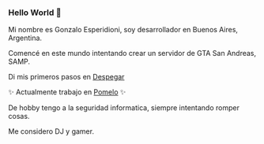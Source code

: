 ### Hello World 👋

Mi nombre es Gonzalo Esperidioni, soy desarrollador en Buenos Aires, Argentina.

Comencé en este mundo intentando crear un servidor de GTA San Andreas, SAMP.

Di mis primeros pasos en [Despegar](https://www.despegar.com.ar)

✨ Actualmente trabajo en [Pomelo](https://pomelo.la) ✨

De hobby tengo a la seguridad informatica, siempre intentando romper cosas.

Me considero DJ y gamer.


<!--
**GonzaloEsperidioni/GonzaloEsperidioni** is a ✨ _special_ ✨ repository because its `README.md` (this file) appears on your GitHub profile.

Here are some ideas to get you started:

- 🔭 I’m currently working on ...
- 🌱 I’m currently learning ...
- 👯 I’m looking to collaborate on ...
- 🤔 I’m looking for help with ...
- 💬 Ask me about ...
- 📫 How to reach me: ...
- 😄 Pronouns: ...
- ⚡ Fun fact: ...
-->
